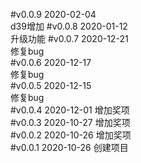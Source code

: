 #v0.0.9  2020-02-04  
d39增加
#v0.0.8  2020-01-12  
升级功能
#v0.0.7  2020-12-21  
修复bug  
#v0.0.6  2020-12-17  
修复bug  
#v0.0.5  2020-12-15  
修复bug  
#v0.0.4  2020-12-01
增加奖项   
#v0.0.3  2020-10-27
增加奖项  
#v0.0.2  2020-10-26
增加奖项  
#v0.0.1  2020-10-26
创建项目  
